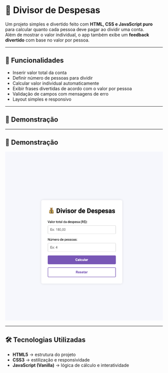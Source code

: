 # 💸 Divisor de Despesas

Um projeto simples e divertido feito com **HTML, CSS e JavaScript puro** para calcular quanto cada pessoa deve pagar ao dividir uma conta.  
Além de mostrar o valor individual, o app também exibe um **feedback divertido** com base no valor por pessoa.

---

## 🚀 Funcionalidades

- Inserir valor total da conta
- Definir número de pessoas para dividir
- Calcular valor individual automaticamente
- Exibir frases divertidas de acordo com o valor por pessoa
- Validação de campos com mensagens de erro
- Layout simples e responsivo

---

## 🎯 Demonstração

---

## 🎯 Demonstração

![Preview do projeto](./assets/print-project.png)

---

## 🛠️ Tecnologias Utilizadas

- **HTML5** → estrutura do projeto
- **CSS3** → estilização e responsividade
- **JavaScript (Vanilla)** → lógica de cálculo e interatividade
